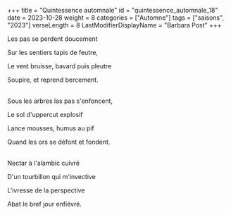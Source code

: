 +++
title = "Quintessence automnale"
id = "quintessence_automnale_18"
date = 2023-10-28
weight = 8
categories = ["Automne"]
tags = ["saisons", "2023"]
verseLength = 8
LastModifierDisplayName = "Barbara Post"
+++

Les pas se perdent doucement

Sur les sentiers tapis de feutre,

Le vent bruisse, bavard puis pleutre

Soupire, et reprend bercement.

 \
Sous les arbres las pas s'enfoncent,

Le sol d'uppercut explosif

Lance mousses, humus au pif

Quand les ors se défont et fondent.

 \
Nectar à l'alambic cuivré

D'un tourbillon qui m'invective

L'ivresse de la perspective

Abat le bref jour enfiévré.
